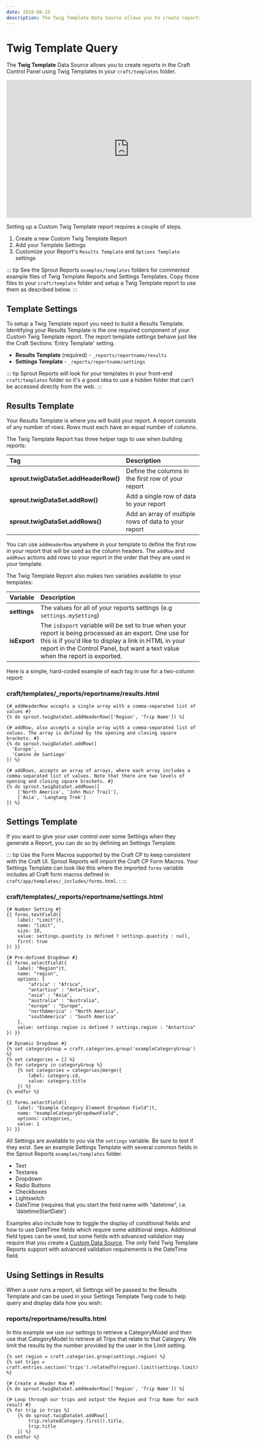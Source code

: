 ```yaml
---
date: 2018-06-25
description: The Twig Template Data Source allows you to create reports in the Craft Control Panel using Twig Templates in your craft/templates folder.
---
```


# Twig Template Query

The **Twig Template** Data Source allows you to create reports in the Craft Control Panel using Twig Templates in your `craft/templates` folder.

<iframe src="https://player.vimeo.com/video/248062317" width="640" height="360" frameborder="0" webkitallowfullscreen mozallowfullscreen allowfullscreen></iframe>

Setting up a Custom Twig Template report requires a couple of steps.

1. Create a new Custom Twig Template Report
2. Add your Template Settings
3. Customize your Report's `Results Template` and `Options Template` settings

::: tip
See the Sprout Reports `examples/templates` folders for commented example files of Twig Template Reports and Settings Templates. Copy those files to your `craft/template` folder and setup a Twig Template report to use them as described below.
:::

## Template Settings

To setup a Twig Template report you need to build a Results Template. Identifying your Results Template is the one required component of your Custom Twig Template report. The report template settings behave just like the Craft Sections 'Entry Template' setting.

- **Results Template** (required) - `_reports/reportname/results`
- **Settings Template** - `_reports/reportname/settings`

::: tip
Sprout Reports will look for your templates in your front-end `craft/templates` folder so it's a good idea to use a hidden folder that can't be accessed directly from the web.
:::

## Results Template

Your Results Template is where you will build your report. A report consists of any number of rows. Rows must each have an equal number of columns.

The Twig Template Report has three helper tags to use when building reports:

| Tag | Description |
|:---------|:--------|
| **sprout.twigDataSet.addHeaderRow()** | Define the columns in the first row of your report |
| **sprout.twigDataSet.addRow()** | Add a single row of data to your report |
| **sprout.twigDataSet.addRows()** | Add an array of multiple rows of data to your report |

You can use `addHeaderRow` anywhere in your template to define the first row in your report that will be used as the column headers. The `addRow` and `addRows` actions add rows to your report in the order that they are used in your template.

The Twig Template Report also makes two variables available to your templates:

| Variable | Description |
|:---------|:--------|
| **settings** | The values for all of your reports settings (e.g `settings.mySetting`) |
| **isExport** | The `isExport` variable will be set to true when your report is being processed as an export. One use for this is if you'd like to display a link in HTML in your report in the Control Panel, but want a text value when the report is exported. |

Here is a simple, hard-coded example of each tag in use for a two-column report:

### craft/templates/_reports/reportname/results.html

``` twig
{# addHeaderRow accepts a single array with a comma-separated list of values #}
{% do sprout.twigDataSet.addHeaderRow(['Region', 'Trip Name']) %}

{# addRow, also accepts a single array with a comma-separated list of values. The array is defined by the opening and closing square brackets. #}
{% do sprout.twigDataSet.addRow([
  'Europe', 
  'Camino de Santiago'
]) %}

{# addRows, accepts an array of arrays, where each array includes a comma-separated list of values. Note that there are two levels of opening and closing square brackets. #}
{% do sprout.twigDataSet.addRows([
    ['North America', 'John Muir Trail'],
    ['Asia', 'Langtang Trek']
]) %}
```

## Settings Template

If you want to give your user control over some Settings when they generate a Report, you can do so by defining an Settings Template.

::: tip
Use the Form Macros supported by the Craft CP to keep consistent with the Craft UI. Sprout Reports will import the Craft CP Form Macros. Your Settings Template can look like this where the imported `forms` variable includes all Craft form macros defined in `craft/app/templates/_includes/forms.html`. :
:::

### craft/templates/_reports/reportname/settings.html

``` twig
{# Number Setting #}
{{ forms.textField({
    label: "Limit"|t,
    name: "limit",
    size: 10,
    value: settings.quantity is defined ? settings.quantity : null,
    first: true
}) }}

{# Pre-defined Dropdown #}
{{ forms.selectField({
    label: "Region"|t,
    name: "region",
    options: {
        "africa" : "Africa",
        "antartica" : "Antartica",
        "asia" : "Asia",
        "australia" : "Australia",
        "europe" : "Europe",
        "northAmerica" : "North America",
        "southAmerica" : "South America"
    },
    value: settings.region is defined ? settings.region : "Antartica"
}) }}

{# Dynamic Dropdown #}
{% set categoryGroup = craft.categories.group('exampleCategoryGroup') %}
{% set categories = [] %}
{% for category in categoryGroup %}
    {% set categories = categories|merge({
        label: category.id,
        value: category.title
    }) %}
{% endfor %}

{{ forms.selectField({
    label: "Example Category Element Dropdown Field"|t,
    name: "exampleCategoryDropdownField",
    options: categories,
    value: 1
}) }}
```

All Settings are available to you via the `settings` variable. Be sure to test if they exist. See an example Settings Template with several common fields in the Sprout Reports `examples/templates` folder.

- Text
- Textarea
- Dropdown
- Radio Buttons
- Checkboxes
- Lightswitch
- DateTime (requires that you start the field name with "datetime", i.e. 'datetimeStartDate')

Examples also include how to toggle the display of conditional fields and how to use DateTime fields which require some additional steps. Additional field types can be used, but some fields with advanced validation may require that you create a [Custom Data Source](./custom-data-sources.md). The only field Twig Template Reports support with advanced validation requirements is the DateTime field.

## Using Settings in Results

When a user runs a report, all Settings will be passed to the Results Template and can be used in your Settings Template Twig code to help query and display data how you wish:

### reports/reportname/results.html

In this example we use our settings to retrieve a CategoryModel and then use that CategoryModel to retrieve all Trips that relate to that Category. We limit the results by the number provided by the user in the Limit setting.

``` twig
{% set region = craft.categories.group(settings.region) %}
{% set trips = craft.entries.section('trips').relatedTo(region).limit(settings.limit) %}

{# Create a Header Row #}
{% do sprout.twigDataSet.addHeaderRow(['Region', 'Trip Name']) %}

{# Loop through our trips and output the Region and Trip Name for each result #}
{% for trip in trips %}
    {% do sprout.twigDataSet.addRow([
        trip.relatedCategory.first().title, 
        trip.title
    ]) %}
{% endfor %}
```
